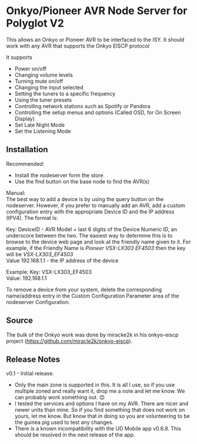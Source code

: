# Onkyo/Pioneer AVR Node Server for Polyglot V2

This allows an Onkyo or Pioneer AVR to be interfaced to the ISY. It should work with any AVR that supports the Onkyo EISCP protocol

It supports 
* Power on/off
* Changing volume levels
* Turning mute on/off
* Changing the input selected
* Setting the tuners to a specific frequency
* Using the tuner presets
* Controlling network stations such as Spotify or Pandora
* Controlling the setup menus and options (Called OSD, for On Screen Display)
* Set Late Night Mode
* Set the Listening Mode

## Installation
Recommended:
* Install the nodeserver form the store<br>
* Use the find button on the base node to find the AVR(s)<br>

Manual:<br>
The best way to add a device is by using the query button on the nodeserver.  However, if you prefer to manually add an AVR, add a custom configuration entry with the appropriate Device ID and the IP address (IPV4). The format is:

Key: DeviceID  - AVR Model + last 6 digits of the Device Numeric ID, an underscore between the two.  The easiest way to determine this is to browse to the device web page and look at the friendly name given to it.  For example, if the Friendly Name is <i>Pioneer VSX-LX303 EF4503</i> then the key will be <i>VSX-LX303_EF4503</i><br>
Value 192.168.1.1  - the IP address of the device

Example:
Key: VSX-LX303_EF4503<br>
Value: 192.168.1.1

To remove a device from your system, delete the corresponding name/address entry in the Custom Configuration Parameter area of the nodeserver Configuration.

## Source
The bulk of the Onkyo work was done by miracke2k in his onkyo-eiscp project (https://github.com/miracle2k/onkyo-eiscp).

## Release Notes
v0.1 - Initial release.  
* Only the main zone is supported in this.  It is all I use, so if you use multiple zoned and really want it, drop me a note and let me know.  We can probably work something out. 😊
* I tested the services and options I have on my AVR. There are nicer and newer units than mine.  So if you find something that does not work on yours, let me know. But know that in doing so you are volunteering to be the guinea pig used to test any changes.
* There is a known incompatibility with the UD Mobile app v0.6.8.  This should be resolved in the next release of the app.
